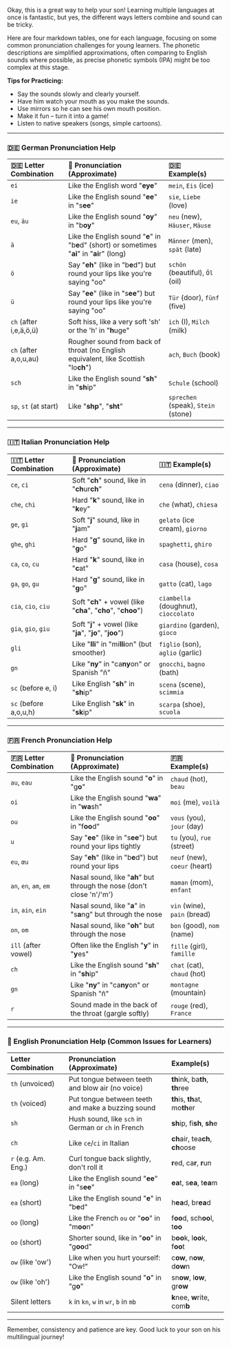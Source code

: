 Okay, this is a great way to help your son! Learning multiple languages at once is fantastic, but yes, the different ways letters combine and sound can be tricky.

Here are four markdown tables, one for each language, focusing on some common pronunciation challenges for young learners. The phonetic descriptions are simplified approximations, often comparing to English sounds where possible, as precise phonetic symbols (IPA) might be too complex at this stage.

**Tips for Practicing:**
*   Say the sounds slowly and clearly yourself.
*   Have him watch your mouth as you make the sounds.
*   Use mirrors so he can see his own mouth position.
*   Make it fun – turn it into a game!
*   Listen to native speakers (songs, simple cartoons).

---

### 🇩🇪 German Pronunciation Help

| 🇩🇪 Letter Combination | 🏴󠁧󠁢󠁥󠁮󠁧󠁿 Pronunciation (Approximate)              | 🇩🇪 Example(s)              |
| :----------------- | :--------------------------------------- | :---------------------- |
| `ei`               | Like the English word "**eye**"          | `mein`, `Eis` (ice)     |
| `ie`               | Like the English sound "**ee**" in "s**ee**" | `sie`, `Liebe` (love)   |
| `eu`, `äu`         | Like the English sound "**oy**" in "b**oy**" | `neu` (new), `Häuser`, `Mäuse`  |
| `ä`                | Like the English sound "**e**" in "b**e**d" (short) or sometimes "**ai**" in "**ai**r" (long) | `Männer` (men), `spät` (late) |
| `ö`                | Say "**eh**" (like in "b**e**d") but round your lips like you're saying "oo" | `schön` (beautiful), `Öl` (oil) |
| `ü`                | Say "**ee**" (like in "s**ee**") but round your lips like you're saying "oo" | `Tür` (door), `fünf` (five) |
| `ch` (after i,e,ä,ö,ü) | Soft hiss, like a very soft 'sh' or the 'h' in "**h**uge" | `ich` (I), `Milch` (milk) |
| `ch` (after a,o,u,au) | Rougher sound from back of throat (no English equivalent, like Scottish "lo**ch**") | `ach`, `Buch` (book)    |
| `sch`              | Like the English sound "**sh**" in "**sh**ip" | `Schule` (school)       |
| `sp`, `st` (at start) | Like "**shp**", "**sht**"               | `sprechen` (speak), `Stein` (stone) |

---

### 🇮🇹 Italian Pronunciation Help

| 🇮🇹 Letter Combination | 🏴󠁧󠁢󠁥󠁮󠁧󠁿 Pronunciation (Approximate)                   | 🇮🇹  Example(s)                 |
| :----------------- | :-------------------------------------------- | :------------------------- |
| `ce`, `ci`         | Soft "**ch**" sound, like in "**ch**ur**ch**" | `cena` (dinner), `ciao`    |
| `che`, `chi`       | Hard "**k**" sound, like in "**k**ey"         | `che` (what), `chiesa`     |
| `ge`, `gi`         | Soft "**j**" sound, like in "**j**am"         | `gelato` (ice cream), `giorno` |
| `ghe`, `ghi`       | Hard "**g**" sound, like in "**g**o"          | `spaghetti`, `ghiro`       |
| `ca`, `co`, `cu`   | Hard "**k**" sound, like in "**c**at"         | `casa` (house), `cosa`     |
| `ga`, `go`, `gu`   | Hard "**g**" sound, like in "**g**o"          | `gatto` (cat), `lago`      |
| `cia`, `cio`, `ciu`| Soft "**ch**" + vowel (like "**cha**", "**cho**", "**choo**") | `ciambella` (doughnut), `cioccolato` |
| `gia`, `gio`, `giu`| Soft "**j**" + vowel (like "**ja**", "**jo**", "**joo**") | `giardino` (garden), `gioco` |
| `gli`              | Like "**lli**" in "mi**lli**on" (but smoother) | `figlio` (son), `aglio` (garlic) |
| `gn`               | Like "**ny**" in "ca**ny**on" or Spanish "ñ"  | `gnocchi`, `bagno` (bath)  |
| `sc` (before e, i) | Like English "**sh**" in "**sh**ip"         | `scena` (scene), `scimmia` |
| `sc` (before a,o,u,h)| Like English "**sk**" in "**sk**ip"         | `scarpa` (shoe), `scuola` |

---

### 🇫🇷 French Pronunciation Help

| 🇫🇷 Letter Combination | 🏴󠁧󠁢󠁥󠁮󠁧󠁿 Pronunciation (Approximate)                   | 🇫🇷 Example(s)                |
| :----------------- | :-------------------------------------------- | :------------------------ |
| `au`, `eau`        | Like the English sound "**o**" in "g**o**"    | `chaud` (hot), `beau`     |
| `oi`               | Like the English sound "**wa**" in "**wa**sh"  | `moi` (me), `voilà`       |
| `ou`               | Like the English sound "**oo**" in "f**oo**d"  | `vous` (you), `jour` (day) |
| `u`                | Say "**ee**" (like in "s**ee**") but round your lips tightly | `tu` (you), `rue` (street) |
| `eu`, `œu`         | Say "**eh**" (like in "b**e**d") but round your lips | `neuf` (new), `coeur` (heart) |
| `an`, `en`, `am`, `em` | Nasal sound, like "**ah**" but through the nose (don't close 'n'/'m') | `maman` (mom), `enfant`   |
| `in`, `ain`, `ein` | Nasal sound, like "**a**" in "s**a**ng" but through the nose | `vin` (wine), `pain` (bread) |
| `on`, `om`         | Nasal sound, like "**oh**" but through the nose | `bon` (good), `nom` (name)  |
| `ill` (after vowel)| Often like the English "**y**" in "**y**es"    | `fille` (girl), `famille` |
| `ch`               | Like the English sound "**sh**" in "**sh**ip" | `chat` (cat), `chaud` (hot)|
| `gn`               | Like "**ny**" in "ca**ny**on" or Spanish "ñ"  | `montagne` (mountain)     |
| `r`                | Sound made in the back of the throat (gargle softly) | `rouge` (red), `France`   |

---

### 🏴󠁧󠁢󠁥󠁮󠁧󠁿 English Pronunciation Help (Common Issues for Learners)

| Letter Combination | Pronunciation (Approximate)                  | Example(s)                     |
| :----------------- | :------------------------------------------- | :----------------------------- |
| `th` (unvoiced)    | Put tongue between teeth and blow air (no voice) | **th**ink, ba**th**, **th**ree |
| `th` (voiced)      | Put tongue between teeth and make a buzzing sound | **th**is, **th**at, mo**th**er |
| `sh`               | Hush sound, like `sch` in German or `ch` in French | **sh**ip, fi**sh**, **sh**e    |
| `ch`               | Like `ce`/`ci` in Italian                    | **ch**air, tea**ch**, **ch**oose |
| `r` (e.g. Am. Eng.)| Curl tongue back slightly, don't roll it    | **r**ed, ca**r**, **r**un        |
| `ea` (long)        | Like the English sound "**ee**" in "s**ee**"   | **ea**t, s**ea**, t**ea**m       |
| `ea` (short)       | Like the English sound "**e**" in "b**e**d"    | h**ea**d, br**ea**d |
| `oo` (long)        | Like the French `ou` or "**oo**" in "m**oo**n" | f**oo**d, sch**oo**l, t**oo**    |
| `oo` (short)       | Shorter sound, like in "**oo**" in "g**oo**d"  | b**oo**k, l**oo**k, f**oo**t     |
| `ow` (like 'ow')   | Like when you hurt yourself: "Ow!"           | c**ow**, n**ow**, d**ow**n       |
| `ow` (like 'oh')   | Like the English sound "**o**" in "g**o**"    |sn**ow**, l**ow**, gr**ow**      |
| Silent letters     | `k` in `kn`, `w` in `wr`, `b` in `mb`        | **k**nee, **w**rite, com**b**    |

---

Remember, consistency and patience are key. Good luck to your son on his multilingual journey!

